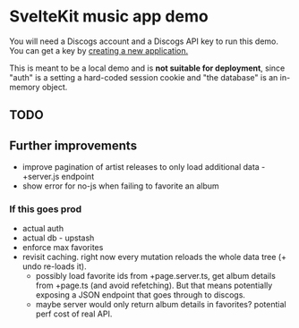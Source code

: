 # SvelteKit music app demo

You will need a Discogs account and a Discogs API key to run this demo. You can get a key by [creating a new application.](https://www.discogs.com/settings/developers)

This is meant to be a local demo and is **not suitable for deployment**, since "auth" is a setting a hard-coded session cookie and "the database" is an in-memory object.

## TODO

## Further improvements

- improve pagination of artist releases to only load additional data - +server.js endpoint
- show error for no-js when failing to favorite an album

### If this goes prod

- actual auth
- actual db - upstash
- enforce max favorites
- revisit caching. right now every mutation reloads the whole data tree (+ undo re-loads it).
  - possibly load favorite ids from +page.server.ts, get album details from +page.ts (and avoid refetching). But that means potentially exposing a JSON endpoint that goes through to discogs.
  - maybe server would only return album details in favorites? potential perf cost of real API.
